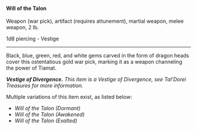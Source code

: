 #### Will of the Talon

Weapon (war pick), artifact (requires attunement), martial weapon, melee weapon, 2 lb.

1d8 piercing  - Vestige

---

Black, blue, green, red, and white gems carved in the form of dragon heads cover this ostentatious gold war pick, marking it as a weapon channeling the power of Tiamat.

***Vestige of Divergence.*** *This item is a Vestige of Divergence, see *Tal'Dorei Treasures* for more information.*

Multiple variations of this item exist, as listed below:

- *Will of the Talon (Dormant)*
- *Will of the Talon (Awakened)*
- *Will of the Talon (Exalted)*